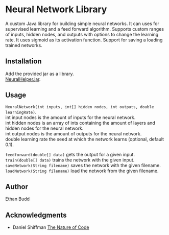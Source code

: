 # Neural Network Library
A custom Java library for building simple neural networks. It can uses for supervised learning and a feed forward algorithm.
Supports custom ranges of inputs, hidden nodes, and outputs with options to change the learning rate. It uses sigmoid as its
activation function. Support for saving a loading trained networks.

## Installation

Add the provided jar as a library.  
[NeuralHelper.jar](https://github.com/budde25/NeuralNetworkLibrary/releases/latest).

## Usage
`NeuralNetwork(int inputs, int[] hidden nodes, int outputs, double learningRate)`.  
int input nodes is the amount of inputs for the neural network.    
int hidden nodes is an array of ints containing the amount of layers and hidden nodes for the neural network.  
int output nodes is the amount of outputs for the neural network.  
double learning rate the seed at which the network learns (optional, default 0.1).  

`feedforward(double[] data)` gets the output for a given input.  
`train(double[] data)` trains the network with the given input.  
`saveNetwork(String filename)` saves the network with the given filename.  
`loadNetwork(String filename)` load the network from the given filename.  

## Author
Ethan Budd

## Acknowledgments
* Daniel Shiffman [The Nature of Code](https://natureofcode.com/book/chapter-10-neural-networks/)
